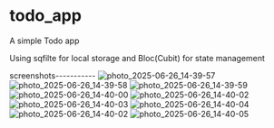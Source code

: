 # todo_app

A simple Todo app

Using sqfilte for local storage and Bloc(Cubit) for state management

screenshots-----------
![photo_2025-06-26_14-39-57](https://github.com/user-attachments/assets/6a127781-f8cb-4e41-8d65-01b937d1ebe1)
![photo_2025-06-26_14-39-58](https://github.com/user-attachments/assets/c2159d2e-a29e-4101-acd9-a4eb037f664e)
![photo_2025-06-26_14-39-59](https://github.com/user-attachments/assets/6096e92e-26ba-47f9-9349-3ac2bb8146ad)
![photo_2025-06-26_14-40-00](https://github.com/user-attachments/assets/b526ecd1-0f6e-494c-86f8-4a6154fc7f42)
![photo_2025-06-26_14-40-02](https://github.com/user-attachments/assets/0ec94065-9210-439c-b7c2-36a69882e204)
![photo_2025-06-26_14-40-03](https://github.com/user-attachments/assets/a2e95ad9-101e-4ae0-952b-aa4919f007c3)
![photo_2025-06-26_14-40-04](https://github.com/user-attachments/assets/ba81d924-20fc-40c4-8254-a97c06a9973e)
![photo_2025-06-26_14-40-02](https://github.com/user-attachments/assets/fa5e1d5c-8709-4c6b-a3fd-ab92c524ac20)
![photo_2025-06-26_14-40-05](https://github.com/user-attachments/assets/08b7a05a-d251-4fc8-8a80-4a11b1f2c48a)
